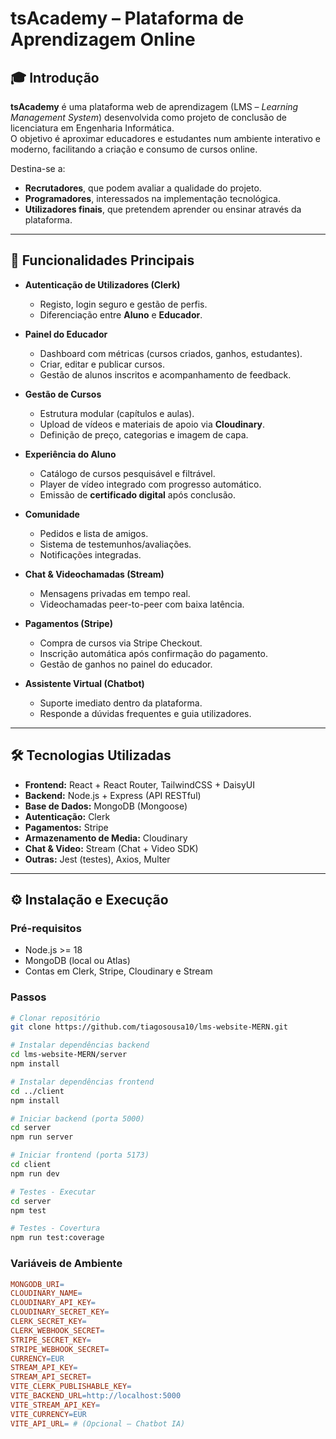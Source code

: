 # tsAcademy – Plataforma de Aprendizagem Online

## 🎓 Introdução

**tsAcademy** é uma plataforma web de aprendizagem (LMS – _Learning Management System_) desenvolvida como projeto de conclusão de licenciatura em Engenharia Informática.  
O objetivo é aproximar educadores e estudantes num ambiente interativo e moderno, facilitando a criação e consumo de cursos online.

Destina-se a:

- **Recrutadores**, que podem avaliar a qualidade do projeto.
- **Programadores**, interessados na implementação tecnológica.
- **Utilizadores finais**, que pretendem aprender ou ensinar através da plataforma.

---

## 🚀 Funcionalidades Principais

- **Autenticação de Utilizadores (Clerk)**
  - Registo, login seguro e gestão de perfis.
  - Diferenciação entre **Aluno** e **Educador**.
- **Painel do Educador**

  - Dashboard com métricas (cursos criados, ganhos, estudantes).
  - Criar, editar e publicar cursos.
  - Gestão de alunos inscritos e acompanhamento de feedback.

- **Gestão de Cursos**

  - Estrutura modular (capítulos e aulas).
  - Upload de vídeos e materiais de apoio via **Cloudinary**.
  - Definição de preço, categorias e imagem de capa.

- **Experiência do Aluno**

  - Catálogo de cursos pesquisável e filtrável.
  - Player de vídeo integrado com progresso automático.
  - Emissão de **certificado digital** após conclusão.

- **Comunidade**

  - Pedidos e lista de amigos.
  - Sistema de testemunhos/avaliações.
  - Notificações integradas.

- **Chat & Videochamadas (Stream)**

  - Mensagens privadas em tempo real.
  - Videochamadas peer-to-peer com baixa latência.

- **Pagamentos (Stripe)**

  - Compra de cursos via Stripe Checkout.
  - Inscrição automática após confirmação do pagamento.
  - Gestão de ganhos no painel do educador.

- **Assistente Virtual (Chatbot)**
  - Suporte imediato dentro da plataforma.
  - Responde a dúvidas frequentes e guia utilizadores.

---

## 🛠️ Tecnologias Utilizadas

- **Frontend:** React + React Router, TailwindCSS + DaisyUI
- **Backend:** Node.js + Express (API RESTful)
- **Base de Dados:** MongoDB (Mongoose)
- **Autenticação:** Clerk
- **Pagamentos:** Stripe
- **Armazenamento de Media:** Cloudinary
- **Chat & Video:** Stream (Chat + Video SDK)
- **Outras:** Jest (testes), Axios, Multer

---

## ⚙️ Instalação e Execução

### Pré-requisitos

- Node.js >= 18
- MongoDB (local ou Atlas)
- Contas em Clerk, Stripe, Cloudinary e Stream

### Passos

```bash
# Clonar repositório
git clone https://github.com/tiagosousa10/lms-website-MERN.git

# Instalar dependências backend
cd lms-website-MERN/server
npm install

# Instalar dependências frontend
cd ../client
npm install

# Iniciar backend (porta 5000)
cd server
npm run server

# Iniciar frontend (porta 5173)
cd client
npm run dev

# Testes - Executar
cd server
npm test

# Testes - Covertura
npm run test:coverage
```

### Variáveis de Ambiente

```makefile
MONGODB_URI=
CLOUDINARY_NAME=
CLOUDINARY_API_KEY=
CLOUDINARY_SECRET_KEY=
CLERK_SECRET_KEY=
CLERK_WEBHOOK_SECRET=
STRIPE_SECRET_KEY=
STRIPE_WEBHOOK_SECRET=
CURRENCY=EUR
STREAM_API_KEY=
STREAM_API_SECRET=
VITE_CLERK_PUBLISHABLE_KEY=
VITE_BACKEND_URL=http://localhost:5000
VITE_STREAM_API_KEY=
VITE_CURRENCY=EUR
VITE_API_URL= # (Opcional – Chatbot IA)
```
